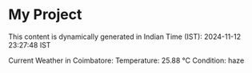 # My Project

This content is dynamically generated in Indian Time (IST): 2024-11-12 23:27:48 IST


Current Weather in Coimbatore:
Temperature: 25.88 °C
Condition: haze
